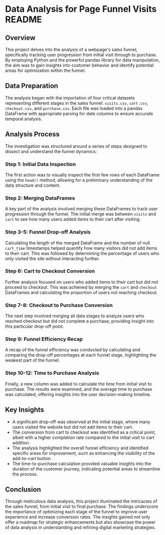 # Data Analysis for Page Funnel Visits README

## Overview

This project delves into the analysis of a webpage's sales funnel, specifically tracking user progression from initial visit through to purchase. By employing Python and the powerful pandas library for data manipulation, the aim was to gain insights into customer behavior and identify potential areas for optimization within the funnel.

## Data Preparation

The analysis began with the importation of four critical datasets representing different stages in the sales funnel: `visits.csv`, `cart.csv`, `checkout.csv`, and `purchase.csv`. Each file was loaded into a pandas DataFrame with appropriate parsing for date columns to ensure accurate temporal analysis.

## Analysis Process

The investigation was structured around a series of steps designed to dissect and understand the funnel dynamics:

### Step 1: Initial Data Inspection
The first action was to visually inspect the first few rows of each DataFrame using the `head()` method, allowing for a preliminary understanding of the data structure and content.

### Step 2: Merging DataFrames
A key part of the analysis involved merging these DataFrames to track user progression through the funnel. The initial merge was between `visits` and `cart` to see how many users added items to their cart after visiting.

### Step 3-5: Funnel Drop-off Analysis
Calculating the length of the merged DataFrame and the number of null `cart_time` timestamps helped quantify how many visitors did not add items to their cart. This was followed by determining the percentage of users who only visited the site without interacting further.

### Step 6: Cart to Checkout Conversion
Further analysis focused on users who added items to their cart but did not proceed to checkout. This was achieved by merging the `cart` and `checkout` DataFrames and calculating the proportion of users not reaching checkout.

### Step 7-8: Checkout to Purchase Conversion
The next step involved merging all data stages to analyze users who reached checkout but did not complete a purchase, providing insight into this particular drop-off point.

### Step 9: Funnel Efficiency Recap
A recap of the funnel efficiency was conducted by calculating and comparing the drop-off percentages at each funnel stage, highlighting the weakest part of the funnel.

### Step 10-12: Time to Purchase Analysis
Finally, a new column was added to calculate the time from initial visit to purchase. The results were examined, and the average time to purchase was calculated, offering insights into the user decision-making timeline.

## Key Insights

- A significant drop-off was observed at the initial stage, where many users visited the website but did not add items to their cart.
- The conversion from cart to checkout was identified as a critical point, albeit with a higher completion rate compared to the initial visit to cart addition.
- The analysis highlighted the overall funnel efficiency and identified specific areas for improvement, such as enhancing the visibility of the add-to-cart button.
- The time-to-purchase calculation provided valuable insights into the duration of the customer journey, indicating potential areas to streamline the process.

## Conclusion

Through meticulous data analysis, this project illuminated the intricacies of the sales funnel, from initial visit to final purchase. The findings underscore the importance of optimizing each stage of the funnel to improve user experience and increase conversion rates. The insights gained not only offer a roadmap for strategic enhancements but also showcase the power of data analysis in understanding and refining digital marketing strategies.
